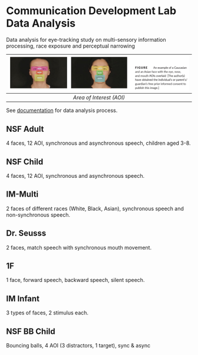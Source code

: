 # Communication Development Lab Data Analysis
Data analysis for eye-tracking study on multi-sensory information processing, race exposure and perceptual narrowing

| ![AOI](/img/AreaOfInterest.png) |
| :--: |
| *Area of Interest (AOI)* |

See [documentation](https://docs.google.com/document/d/1KdtgIK5iGbEP077q-DHwlCD5pxblOHaCoIsqtSJFN1I/edit?usp=sharing) for data analysis process.

## NSF Adult
4 faces, 12 AOI, synchronous and asynchronous speech, children aged 3-8.  

## NSF Child
4 faces, 12 AOI, synchronous and asynchronous speech.

## IM-Multi
2 faces of different races (White, Black, Asian), synchronous speech and non-synchronous speech.

## Dr. Seusss
2 faces, match speech with synchronous mouth movement.

## 1F
1 face, forward speech, backward speech, silent speech.

## IM Infant
3 types of faces, 2 stimulus each.

## NSF BB Child
Bouncing balls, 4 AOI (3 distractors, 1 target), sync & async
